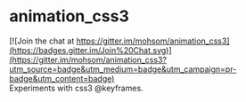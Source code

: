 # animation_css3

[![Join the chat at https://gitter.im/mohsom/animation_css3](https://badges.gitter.im/Join%20Chat.svg)](https://gitter.im/mohsom/animation_css3?utm_source=badge&utm_medium=badge&utm_campaign=pr-badge&utm_content=badge)<br>
Experiments with css3 @keyframes.

